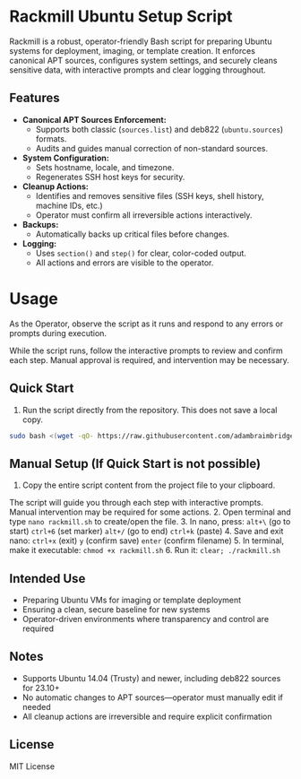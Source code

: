 # Rackmill Ubuntu Setup Script

Rackmill is a robust, operator-friendly Bash script for preparing Ubuntu systems for deployment, imaging, or template creation. It enforces canonical APT sources, configures system settings, and securely cleans sensitive data, with interactive prompts and clear logging throughout.

## Features
- **Canonical APT Sources Enforcement:**
  - Supports both classic (`sources.list`) and deb822 (`ubuntu.sources`) formats.
  - Audits and guides manual correction of non-standard sources.
- **System Configuration:**
  - Sets hostname, locale, and timezone.
  - Regenerates SSH host keys for security.
- **Cleanup Actions:**
  - Identifies and removes sensitive files (SSH keys, shell history, machine IDs, etc.)
  - Operator must confirm all irreversible actions interactively.
- **Backups:**
  - Automatically backs up critical files before changes.
- **Logging:**
  - Uses `section()` and `step()` for clear, color-coded output.
  - All actions and errors are visible to the operator.


# Usage

As the Operator, observe the script as it runs and respond to any errors or prompts during execution.

While the script runs, follow the interactive prompts to review and confirm each step. Manual approval is required, and intervention may be necessary.

## Quick Start

1. Run the script directly from the repository. This does not save a local copy.

```bash
sudo bash <(wget -qO- https://raw.githubusercontent.com/adambraimbridge/rackmill.sh/main/rackmill.sh)
```

## Manual Setup (If Quick Start is not possible)

1. Copy the entire script content from the project file to your clipboard.

The script will guide you through each step with interactive prompts. Manual intervention may be required for some actions.
2. Open terminal and type `nano rackmill.sh` to create/open the file.
3. In nano, press:
    `alt+\` (go to start)
    `ctrl+6` (set marker)
    `alt+/` (go to end)
    `ctrl+k` (paste)
4. Save and exit nano:
    `ctrl+x` (exit)
    `y` (confirm save)
    `enter` (confirm filename)
5. In terminal, make it executable:
    `chmod +x rackmill.sh`
6. Run it:
    `clear; ./rackmill.sh`

## Intended Use
- Preparing Ubuntu VMs for imaging or template deployment
- Ensuring a clean, secure baseline for new systems
- Operator-driven environments where transparency and control are required

## Notes
- Supports Ubuntu 14.04 (Trusty) and newer, including deb822 sources for 23.10+
- No automatic changes to APT sources—operator must manually edit if needed
- All cleanup actions are irreversible and require explicit confirmation

## License
MIT License
